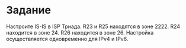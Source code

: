 # Задание
Настроите IS-IS в ISP Триада.
R23 и R25 находятся в зоне 2222.
R24 находится в зоне 24.
R26 находится в зоне 26.
Настройка осуществляется одновременно для IPv4 и IPv6.
